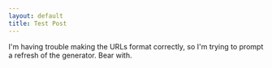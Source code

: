 ```yaml
---
layout: default
title: Test Post
---
```


I'm having trouble making the URLs format correctly, so I'm trying to prompt a refresh of the generator. Bear with.

